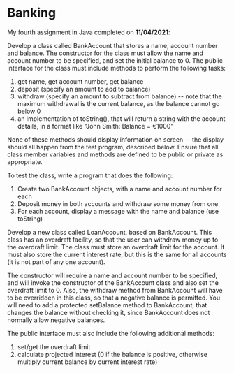 # Banking

My fourth assignment in Java completed on **11/04/2021**:

Develop a class called BankAccount that stores a name, account number and balance. The constructor for the class must allow the name and account number to be specified, and set the initial balance to 0. The public interface for the class must include methods to perform the following tasks:

  1.	get name, get account number, get balance
  2.	deposit (specify an amount to add to balance)
  3.	withdraw (specify an amount to subtract from balance) -- note that the maximum withdrawal is the current balance, as the balance cannot go below 0
  4.	an implementation of toString(), that will return a string with the account details, in a format like "John Smith: Balance = €1000"

None of these methods should display information on screen -- the display should all happen from the test program, described below. Ensure that all class member variables and methods are defined to be public or private as appropriate.

To test the class, write a program that does the following:

  1.	Create two BankAccount objects, with a name and account number for each
  2.	Deposit money in both accounts and withdraw some money from one
  3.	For each account, display a message with the name and balance (use toString)

Develop a new class called LoanAccount, based on BankAccount. This class has an overdraft facility, so that the user can withdraw money up to the overdraft limit. The class must store an overdraft limit for the account. It must also store the current interest rate, but this is the same for all accounts (it is not part of any one account).

The constructor will require a name and account number to be specified, and will invoke the constructor of the BankAccount class and also set the overdraft limit to 0. Also, the withdraw method from BankAccount will have to be overridden in this class, so that a negative balance is permitted. You will need to add a protected setBalance method to BankAccount, that changes the balance without checking it, since BankAccount does not normally allow negative balances.

The public interface must also include the following additional methods:

1.	set/get the overdraft limit
2.	calculate projected interest (0 if the balance is positive, otherwise multiply current balance by current interest rate)


